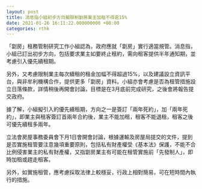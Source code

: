 ```yaml
---
layout: post
title: 消息指小組初步方向擬限制劏房業主加租不得逾15%
date: 2021-01-26 16:11:22.000000000 +08:00
categories: rthk
---
```


「劏房」租務管制研究工作小組認為，政府應就「劏房」實行適當規管。消息指，小組已訂出初步方向，包括要求業主如要終止租約，需向租客提供半年通知期，並考慮引入優先續租期。

另外，又考慮限制業主每次續租的租金加幅不得超過15%，以及建議設立資訊平台，與非牟利機構合作，提供更多「劏房」資料。小組亦會考慮是否為租管措施設立日落條款，詳情稍後再開會討論，目標是在3月底前完成研究，之後會將報告提交政府。

據了解，小組擬引入的優先續租期，方向之一是簽訂「兩年死約」，加「兩年死約」，即業主與租客簽訂首兩年合約後，業主不能加租，租客不能退租，租客之後可優先續租多兩年。

立法會房屋事務委員會下月1日會開會討論，根據運輸及房屋局提交的文件，提到是否實施租管要注意幾項重要原則，包括私有財產權受《基本法》保護，不能不合比例侵害業主的私有財產權，又指劏房業主有可能在租管實施前「先發制人」，即時加租或趕走租客。

另外，如實施租管，應考慮採取法律上較穩妥，行政上相對簡易，可在短時間內執行的措施。
